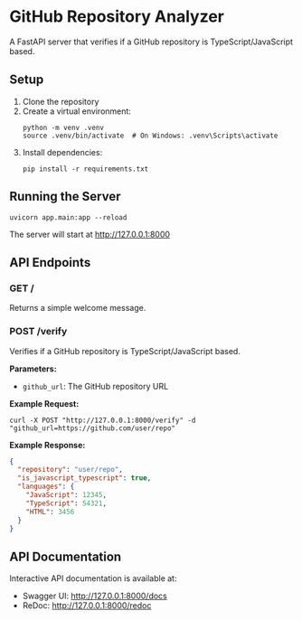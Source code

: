 # GitHub Repository Analyzer

A FastAPI server that verifies if a GitHub repository is TypeScript/JavaScript based.

## Setup

1. Clone the repository
2. Create a virtual environment:
   ```
   python -m venv .venv
   source .venv/bin/activate  # On Windows: .venv\Scripts\activate
   ```
3. Install dependencies:
   ```
   pip install -r requirements.txt
   ```

## Running the Server

```
uvicorn app.main:app --reload
```

The server will start at http://127.0.0.1:8000

## API Endpoints

### GET /

Returns a simple welcome message.

### POST /verify

Verifies if a GitHub repository is TypeScript/JavaScript based.

**Parameters:**
- `github_url`: The GitHub repository URL

**Example Request:**
```
curl -X POST "http://127.0.0.1:8000/verify" -d "github_url=https://github.com/user/repo"
```

**Example Response:**
```json
{
  "repository": "user/repo",
  "is_javascript_typescript": true,
  "languages": {
    "JavaScript": 12345,
    "TypeScript": 54321,
    "HTML": 3456
  }
}
```

## API Documentation

Interactive API documentation is available at:
- Swagger UI: http://127.0.0.1:8000/docs
- ReDoc: http://127.0.0.1:8000/redoc 